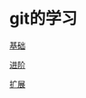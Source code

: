 # git的学习

[基础](/git/00-basic/README.md)

[进阶](/git/01-advanced/README.md)

[扩展](/git/02-extend/README.md)
